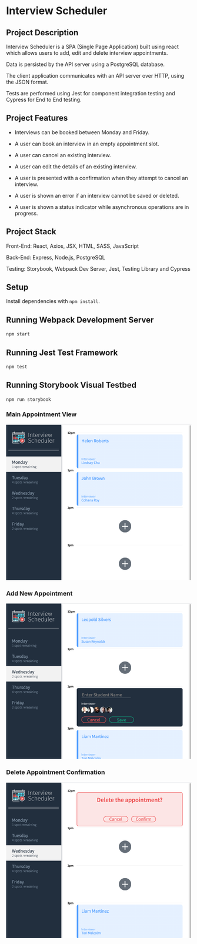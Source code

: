 # Interview Scheduler

## Project Description

Interview Scheduler is a SPA (Single Page Application) built using react which allows users to add, edit and delete interview appointments. 

Data is persisted by the API server using a PostgreSQL database. 

The client application communicates with an API server over HTTP, using the JSON format. 

Tests are performed using Jest for component integration testing and Cypress for End to End testing.

## Project Features

* Interviews can be booked between Monday and Friday.

* A user can book an interview in an empty appointment slot.

* A user can cancel an existing interview.

* A user can edit the details of an existing interview.

* A user is presented with a confirmation when they attempt to cancel an interview.

* A user is shown an error if an interview cannot be saved or deleted.

* A user is shown a status indicator while asynchronous operations are in progress.

## Project Stack

Front-End: React, Axios, JSX, HTML, SASS, JavaScript

Back-End: Express, Node.js, PostgreSQL

Testing: Storybook, Webpack Dev Server, Jest, Testing Library and Cypress

## Setup

Install dependencies with `npm install`.

## Running Webpack Development Server

```sh
npm start
```

## Running Jest Test Framework

```sh
npm test
```

## Running Storybook Visual Testbed

```sh
npm run storybook
```

### Main Appointment View
!['Main Appointment View'](https://github.com/unicornteacup/scheduler/blob/master/docs/Main%20Appointment%20View.png?raw=true)

### Add New Appointment
!['Add New Appointment'](https://github.com/unicornteacup/scheduler/blob/master/docs/Add%20New%20Appointment.png?raw=true)

### Delete Appointment Confirmation
!['Delete Appointment Confirmation'](https://github.com/unicornteacup/scheduler/blob/master/docs/Delete%20Appointment%20Confirmation.png?raw=true)
